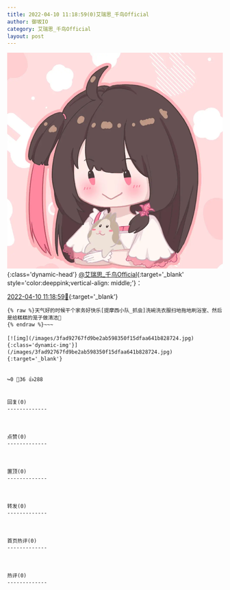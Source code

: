 ```yaml
---
title: 2022-04-10 11:18:59(0)艾瑞思_千鸟Official
author: 御坂IO
category: 艾瑞思_千鸟Official
layout: post
---
```


![img](/images/7e08840c56f251de28bdf766b647bd5fe9a5d50a.jpg){:class='dynamic-head'}
[@艾瑞思_千鸟Official](https://space.bilibili.com/1090010845/dynamic){:target='_blank' style='color:deeppink;vertical-align: middle;'}：

[2022-04-10 11:18:59🔗](https://t.bilibili.com/647347516870754305){:target='_blank'}

~~~
{% raw %}天气好的时候干个家务好快乐[提摩西小队_抓虫]洗碗洗衣服扫地拖地刷浴室、然后是给糕糕的笼子做清洁🧹
{% endraw %}~~~

[![img](/images/3fad92767fd9be2ab598350f15dfaa641b828724.jpg){:class='dynamic-img'}](/images/3fad92767fd9be2ab598350f15dfaa641b828724.jpg){:target='_blank'}


↪️0 💬36 👍288


回复(0)
-------------



点赞(0)
-------------



置顶(0)
-------------



转发(0)
-------------



首页热评(0)
-------------



热评(0)
-------------



